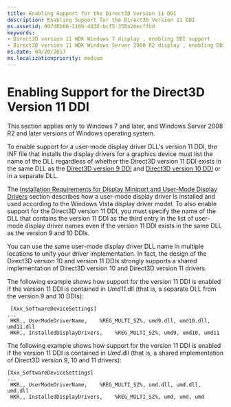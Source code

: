 ```yaml
---
title: Enabling Support for the Direct3D Version 11 DDI
description: Enabling Support for the Direct3D Version 11 DDI
ms.assetid: 997d6b06-110b-403d-bcf5-350a26ecffbd
keywords:
- Direct3D version 11 WDK Windows 7 display , enabling DDI support
- Direct3D version 11 WDK Windows Server 2008 R2 display , enabling DDI support
ms.date: 04/20/2017
ms.localizationpriority: medium
---
```


# Enabling Support for the Direct3D Version 11 DDI


This section applies only to Windows 7 and later, and Windows Server 2008 R2 and later versions of Windows operating system.

To enable support for a user-mode display driver DLL's version 11 DDI, the INF file that installs the display drivers for a graphics device must list the name of the DLL regardless of whether the Direct3D version 11 DDI exists in the same DLL as the [Direct3D version 9 DDI](https://msdn.microsoft.com/library/windows/hardware/ff552927) and [Direct3D version 10 DDI](https://msdn.microsoft.com/library/windows/hardware/ff552909) or in a separate DLL.

The [Installation Requirements for Display Miniport and User-Mode Display Drivers](installing-display-miniport-and-user-mode-display-drivers.md) section describes how a user-mode display driver is installed and used according to the Windows Vista display driver model. To also enable support for the Direct3D version 11 DDI, you must specify the name of the DLL that contains the version 11 DDI as the third entry in the list of user-mode display driver names even if the version 11 DDI exists in the same DLL as the version 9 and 10 DDIs.

You can use the same user-mode display driver DLL name in multiple locations to unify your driver implementation. In fact, the design of the Direct3D version 10 and version 11 DDIs strongly supports a shared implementation of Direct3D version 10 and Direct3D version 11 drivers.

The following example shows how support for the version 11 DDI is enabled if the version 11 DDI is contained in *Umd11*.dll (that is, a separate DLL from the version 9 and 10 DDIs):

```inf
 [Xxx_SoftwareDeviceSettings]
...
 HKR,, UserModeDriverName,    %REG_MULTI_SZ%, umd9.dll, umd10.dll,  umd11.dll
 HKR,, InstalledDisplayDrivers,    %REG_MULTI_SZ%, umd9, umd10, umd11 
```

The following example shows how support for the version 11 DDI is enabled if the version 11 DDI is contained in *Umd*.dll (that is, a shared implementation of Direct3D version 9, 10 and 11 drivers):

```inf
[Xxx_SoftwareDeviceSettings]
...
 HKR,, UserModeDriverName,    %REG_MULTI_SZ%, umd.dll, umd.dll, umd.dll
 HKR,, InstalledDisplayDrivers,    %REG_MULTI_SZ%, umd, umd, umd 
```

 

 





